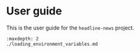 # User guide

This is the user guide for the `headline-news` project.

```{toctree}
:maxdepth: 2
./loading_environment_variables.md
```
